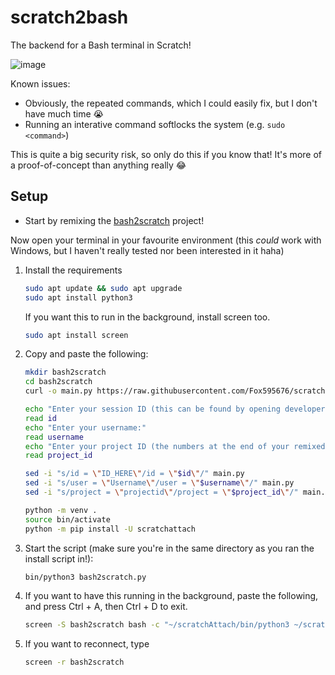 # scratch2bash
The backend for a Bash terminal in Scratch!

![image](https://github.com/user-attachments/assets/494a3ee3-09fd-410d-a19b-dbfae547ccd0)

Known issues:
- Obviously, the repeated commands, which I could easily fix, but I don't have much time 😭
- Running an interative command softlocks the system (e.g. `sudo <command>`)

This is quite a big security risk, so only do this if you know that! It's more of a proof-of-concept than anything really 😂
## Setup
- Start by remixing the [bash2scratch](https://scratch.mit.edu/projects/1106466810/) project!

Now open your terminal in your favourite environment (this *could* work with Windows, but I haven't really tested nor been interested in it haha)
1. Install the requirements
   ```bash
   sudo apt update && sudo apt upgrade
   sudo apt install python3
   ```
   If you want this to run in the background, install screen too.
   ```bash
   sudo apt install screen
   ```
2. Copy and paste the following:
   ```bash
   mkdir bash2scratch
   cd bash2scratch
   curl -o main.py https://raw.githubusercontent.com/Fox595676/scratch2bash/refs/heads/main/main.py

   echo "Enter your session ID (this can be found by opening developer tools on Scratch etc, https://github.com/TimMcCool/scratchattach/wiki/Get-your-session-id):"
   read id
   echo "Enter your username:"
   read username
   echo "Enter your project ID (the numbers at the end of your remixed project):"
   read project_id

   sed -i "s/id = \"ID_HERE\"/id = \"$id\"/" main.py
   sed -i "s/user = \"Username\"/user = \"$username\"/" main.py
   sed -i "s/project = \"projectid\"/project = \"$project_id\"/" main.py
   
   python -m venv .
   source bin/activate
   python -m pip install -U scratchattach
   ```
3. Start the script (make sure you're in the same directory as you ran the install script in!):
   ```bash
   bin/python3 bash2scratch.py
   ```
4. If you want to have this running in the background, paste the following, and press Ctrl + A, then Ctrl + D to exit.
   ```bash
   screen -S bash2scratch bash -c "~/scratchAttach/bin/python3 ~/scratchAttach/bash2scratch.py"
   ```
5. If you want to reconnect, type
   ```bash
   screen -r bash2scratch
   ```
